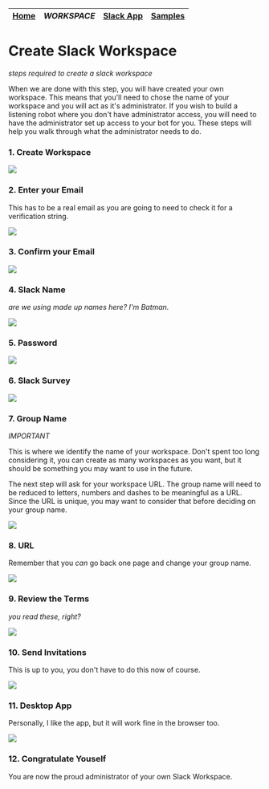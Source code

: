 | [Home](README.md) | *WORKSPACE* | [Slack App](slack_app.md) | [Samples](slackbots.md) |
| --- | --- | --- | --- | 

# Create Slack Workspace

_steps required to create a slack workspace_

When we are done with this step, you will have created your own workspace. This 
means that you'll need to chose the name of your workspace and you will 
act as it's administrator. If you wish to build a listening robot where you
don't have administrator access, you will need to have the administrator set
up access to your bot for you. These steps will help you walk through what 
the administrator needs to do.

### 1. Create Workspace

![](images/workspace/1.png)

### 2. Enter your Email

This has to be a real email as you are going to need to check it for a 
verification string.

![](images/workspace/2.png)

### 3. Confirm your Email

![](images/workspace/3.png)

### 4. Slack Name

_are we using made up names here? I'm Batman._

![](images/workspace/4.png)

### 5. Password

![](images/workspace/5.png)

### 6. Slack Survey

![](images/workspace/6.png)

### 7. Group Name

*IMPORTANT*

This is where we identify the name of your workspace. Don't spent too
long considering it, you can create as many workspaces as you want,
but it should be something you may want to use in the future.

The next step will ask for your workspace URL. The group name will need
to be reduced to letters, numbers and dashes to be meaningful as
a URL. Since the URL is unique, you may want to consider that before
deciding on your group name.

![](images/workspace/7.png)

### 8. URL

Remember that you *can* go back one page and change your group name.

![](images/workspace/8.png)

### 9. Review the Terms

_you read these, right?_

![](images/workspace/9.png)

### 10. Send Invitations

This is up to you, you don't have to do this now of course.

![](images/workspace/10.png)

### 11. Desktop App

Personally, I like the app, but it will work fine in the browser too.

![](images/workspace/11.png)

### 12. Congratulate Youself

You are now the proud administrator of your own Slack Workspace.

